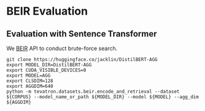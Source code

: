 # BEIR Evaluation
## Evaluation with Sentence Transformer
We [BEIR](https://github.com/beir-cellar/beir) API to conduct brute-force search.
```
git clone https://huggingface.co/jacklin/DistilBERT-AGG
export MODEL_DIR=DistilBERT-AGG
export CUDA_VISIBLE_DEVICES=0
export MODEL=AGG
export CLSDIM=128
export AGGDIM=640
python -m tevatron.datasets.beir.encode_and_retrieval --dataset ${CORPUS} --model_name_or_path ${MODEL_DIR} --model ${MODEL} --agg_dim ${AGGDIM} 
```



